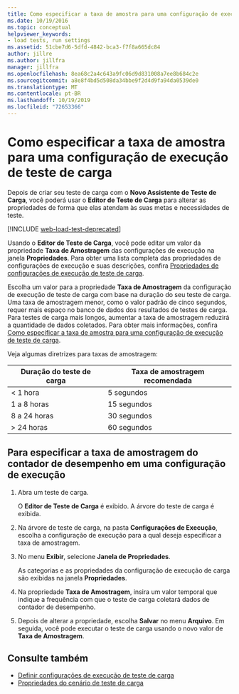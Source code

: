 ```yaml
---
title: Como especificar a taxa de amostra para uma configuração de execução de teste de carga
ms.date: 10/19/2016
ms.topic: conceptual
helpviewer_keywords:
- load tests, run settings
ms.assetid: 51cbe7d6-5dfd-4842-bca3-f7f8a665dc84
author: jillre
ms.author: jillfra
manager: jillfra
ms.openlocfilehash: 8ea68c2a4c643a9fc06d9d831008a7ee8b684c2e
ms.sourcegitcommit: a8e8f4bd5d508da34bbe9f2d4d9fa94da0539de0
ms.translationtype: MT
ms.contentlocale: pt-BR
ms.lasthandoff: 10/19/2019
ms.locfileid: "72653366"
---
```

# <a name="how-to-specify-the-sample-rate-for-a-load-test-run-setting"></a>Como especificar a taxa de amostra para uma configuração de execução de teste de carga

Depois de criar seu teste de carga com o **Novo Assistente de Teste de Carga**, você poderá usar o **Editor de Teste de Carga** para alterar as propriedades de forma que elas atendam às suas metas e necessidades de teste.

[!INCLUDE [web-load-test-deprecated](includes/web-load-test-deprecated.md)]

Usando o **Editor de Teste de Carga**, você pode editar um valor da propriedade **Taxa de Amostragem** das configurações de execução na janela **Propriedades**. Para obter uma lista completa das propriedades de configurações de execução e suas descrições, confira [Propriedades de configurações de execução de teste de carga](../test/load-test-run-settings-properties.md).

Escolha um valor para a propriedade **Taxa de Amostragem** da configuração de execução de teste de carga com base na duração do seu teste de carga. Uma taxa de amostragem menor, como o valor padrão de cinco segundos, requer mais espaço no banco de dados dos resultados de testes de carga. Para testes de carga mais longos, aumentar a taxa de amostragem reduzirá a quantidade de dados coletados. Para obter mais informações, confira [Como especificar a taxa de amostra para uma configuração de execução de teste de carga](../test/how-to-specify-the-sample-rate-for-a-load-test.md).

Veja algumas diretrizes para taxas de amostragem:

|Duração do teste de carga|Taxa de amostragem recomendada|
|-|-----------------------------|
|\< 1 hora|5 segundos|
|1 a 8 horas|15 segundos|
|8 a 24 horas|30 segundos|
|> 24 horas|60 segundos|

## <a name="to-specify-performance-counter-sampling-rate-in-a-run-setting"></a>Para especificar a taxa de amostragem do contador de desempenho em uma configuração de execução

1. Abra um teste de carga.

     O **Editor de Teste de Carga** é exibido. A árvore do teste de carga é exibida.

2. Na árvore de teste de carga, na pasta **Configurações de Execução**, escolha a configuração de execução para a qual deseja especificar a taxa de amostragem.

3. No menu **Exibir**, selecione **Janela de Propriedades**.

     As categorias e as propriedades da configuração de execução de carga são exibidas na janela **Propriedades**.

4. Na propriedade **Taxa de Amostragem**, insira um valor temporal que indique a frequência com que o teste de carga coletará dados de contador de desempenho.

5. Depois de alterar a propriedade, escolha **Salvar** no menu **Arquivo**. Em seguida, você pode executar o teste de carga usando o novo valor de **Taxa de Amostragem**.

## <a name="see-also"></a>Consulte também

- [Definir configurações de execução de teste de carga](../test/configure-load-test-run-settings.md)
- [Propriedades do cenário de teste de carga](../test/load-test-scenario-properties.md)
